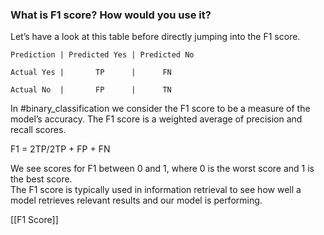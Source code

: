 ### What is F1 score? How would you use it?

Let’s have a look at this table before directly jumping into the F1 score.

	Prediction | Predicted Yes | Predicted No

	Actual Yes |       TP      |      FN

	Actual No  |       FP      |      TN


In #binary_classification we consider the F1 score to be a measure of the model’s accuracy. The F1 score is a weighted average of precision and recall scores.

F1 = 2TP/2TP + FP + FN

We see scores for F1 between 0 and 1, where 0 is the worst score and 1 is the best score.   
The F1 score is typically used in information retrieval to see how well a model retrieves relevant results and our model is performing.

[[F1 Score]]
